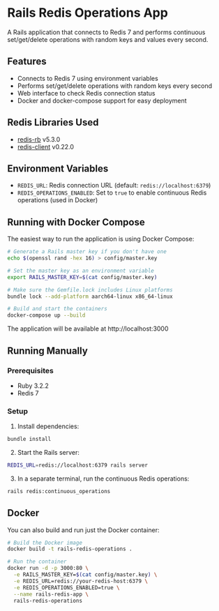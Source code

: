 # Rails Redis Operations App

A Rails application that connects to Redis 7 and performs continuous set/get/delete operations with random keys and values every second.

## Features

- Connects to Redis 7 using environment variables
- Performs set/get/delete operations with random keys every second
- Web interface to check Redis connection status
- Docker and docker-compose support for easy deployment

## Redis Libraries Used

- [redis-rb](https://github.com/redis/redis-rb) v5.3.0
- [redis-client](https://github.com/redis-rb/redis-client) v0.22.0

## Environment Variables

- `REDIS_URL`: Redis connection URL (default: `redis://localhost:6379`)
- `REDIS_OPERATIONS_ENABLED`: Set to `true` to enable continuous Redis operations (used in Docker)

## Running with Docker Compose

The easiest way to run the application is using Docker Compose:

```bash
# Generate a Rails master key if you don't have one
echo $(openssl rand -hex 16) > config/master.key

# Set the master key as an environment variable
export RAILS_MASTER_KEY=$(cat config/master.key)

# Make sure the Gemfile.lock includes Linux platforms
bundle lock --add-platform aarch64-linux x86_64-linux

# Build and start the containers
docker-compose up --build
```

The application will be available at http://localhost:3000

## Running Manually

### Prerequisites

- Ruby 3.2.2
- Redis 7

### Setup

1. Install dependencies:
```bash
bundle install
```

2. Start the Rails server:
```bash
REDIS_URL=redis://localhost:6379 rails server
```

3. In a separate terminal, run the continuous Redis operations:
```bash
rails redis:continuous_operations
```

## Docker

You can also build and run just the Docker container:

```bash
# Build the Docker image
docker build -t rails-redis-operations .

# Run the container
docker run -d -p 3000:80 \
  -e RAILS_MASTER_KEY=$(cat config/master.key) \
  -e REDIS_URL=redis://your-redis-host:6379 \
  -e REDIS_OPERATIONS_ENABLED=true \
  --name rails-redis-app \
  rails-redis-operations
```
